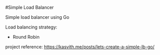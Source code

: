 #Simple Load Balancer

Simple load balancer using Go

Load balancing strategy:
 * Round Robin


project reference: https://kasvith.me/posts/lets-create-a-simple-lb-go/
